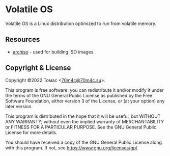 Volatile OS
===========

Volatile OS is a Linux distribution optimized to run from volatile memory.

Resources
---------

* [archiso](https://gitlab.archlinux.org/archlinux/archiso) - used for building
  ISO images.

Copyright & License
-------------------

Copyright ©2022 Томас \<70m4c@70m4c.su\>.

This program is free software: you can redistribute it and/or modify it under
the terms of the GNU General Public License as published by the Free Software
Foundation, either version 3 of the License, or (at your option) any later
version.

This program is distributed in the hope that it will be useful, but WITHOUT ANY
WARRANTY; without even the implied warranty of MERCHANTABILITY or FITNESS FOR A
PARTICULAR PURPOSE.  See the GNU General Public License for more details.

You should have received a copy of the GNU General Public License along with
this program.  If not, see <https://www.gnu.org/licenses/gpl>.

